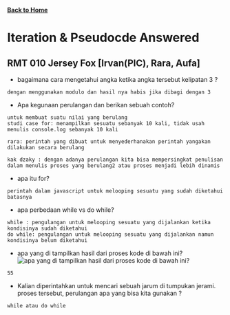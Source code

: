 [**Back to Home**](./../../README.md)

# Iteration & Pseudocde Answered

## RMT 010 Jersey Fox [Irvan(PIC), Rara, Aufa]

- bagaimana cara mengetahui angka ketika angka tersebut kelipatan 3 ?

```
dengan menggunakan modulo dan hasil nya habis jika dibagi dengan 3
```

- Apa kegunaan perulangan dan berikan sebuah contoh?

```
untuk membuat suatu nilai yang berulang
studi case for: menampilkan sesuatu sebanyak 10 kali, tidak usah menulis console.log sebanyak 10 kali

rara: perintah yang dibuat untuk menyederhanakan perintah yangakan dilakukan secara berulang

kak dzaky : dengan adanya perulangan kita bisa mempersingkat penulisan dalam menulis proses yang berulang2 atau proses menjadi lebih dinamis
```

- apa itu for?

```
perintah dalam javascript untuk melooping sesuatu yang sudah diketahui batasnya
```

- apa perbedaan while vs do while?

```
while : pengulangan untuk melooping sesuatu yang dijalankan ketika kondisinya sudah diketahui
do while: pengulangan untuk melooping sesuatu yang dijalankan namun kondisinya belum diketahui
```

- apa yang di tampilkan hasil dari proses kode di bawah ini?
  ![apa yang di tampilkan hasil dari proses kode di bawah ini?](https://lh4.googleusercontent.com/0dX6Eg4iOBvWm-4AOVOuvHBiiTjqSWEjNipciBBgXo4mEN5gDmKvVoaP5cIhJPqofxJMtjWM3eP2YwnnbqDiUIZt1OuIDCx8Oxm3fC61UH4-WVQuWxBqOxfN9sgTTg=w740)

```
55
```

- Kalian diperintahkan untuk mencari sebuah jarum di tumpukan jerami. proses tersebut, perulangan apa yang bisa kita gunakan ?

```
while atau do while
```
